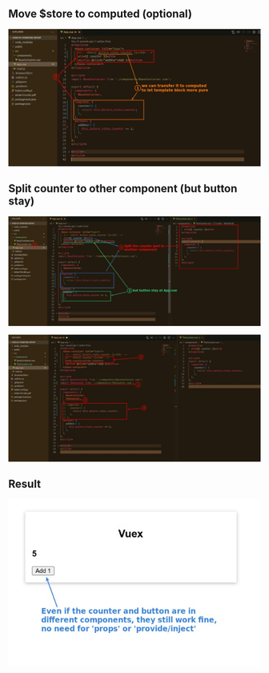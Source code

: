 ## **Move $store to computed (optional)**

![Alt computed](pic/01.jpg)

## **Split counter to other component (but button stay)**

![Alt split counter to other component](pic/02.jpg)

![Alt use component](pic/03.jpg)

## **Result**

![Alt still work](pic/04.jpg)
